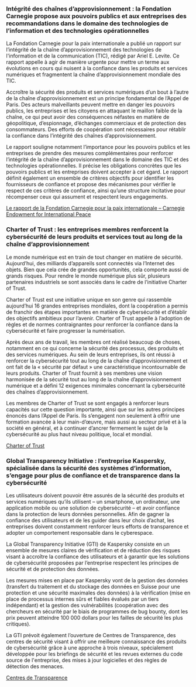 ### Intégrité des chaînes d’approvisionnement : la Fondation Carnegie propose aux pouvoirs publics et aux entreprises des recommandations dans le domaine des technologies de l’information et des technologies opérationnelles

La Fondation Carnegie pour la paix internationale a publié un rapport sur l’intégrité de la chaîne d’approvisionnement des technologies de l'information et de la communication (TIC), rédigé par Ariel E. Levite. Ce rapport appelle à agir de manière urgente pour mettre un terme aux évolutions en cours qui nuisent à la confiance dans les produits et services numériques et fragmentent la chaîne d’approvisionnement mondiale des TIC.

Accroître la sécurité des produits et services numériques d’un bout à l’autre de la chaîne d’approvisionnement est un principe fondamental de l’Appel de Paris. Des acteurs malveillants peuvent mettre en danger les pouvoirs publics, les entreprises et les citoyens en attaquant le maillon faible de la chaîne, ce qui peut avoir des conséquences néfastes en matière de géopolitique, d’espionnage, d’échanges commerciaux et de protection des consommateurs. Des efforts de coopération sont nécessaires pour rétablir la confiance dans l’intégrité des chaînes d’approvisionnement.

Le rapport souligne notamment l’importance pour les pouvoirs publics et les entreprises de prendre des mesures complémentaires pour renforcer l’intégrité de la chaîne d’approvisionnement dans le domaine des TIC et des technologies opérationnelles. Il précise les obligations concrètes que les pouvoirs publics et les entreprises doivent accepter à cet égard. Le rapport définit également un ensemble de critères objectifs pour identifier les fournisseurs de confiance et propose des mécanismes pour vérifier le respect de ces critères de confiance, ainsi qu’une structure incitative pour récompenser ceux qui assument et respectent leurs engagements.

[Le rapport de la Fondation Carnegie pour la paix internationale – Carnegie Endowment for International Peace](https://carnegieendowment.org/files/Levite_SupplyChain_final.pdf)

### Charter of Trust : les entreprises membres renforcent la cybersécurité de leurs produits et services tout au long de la chaîne d’approvisionnement

Le monde numérique est en train de tout changer en matière de sécurité. Aujourd’hui, des milliards d’appareils sont connectés via l’Internet des objets. Bien que cela crée de grandes opportunités, cela comporte aussi de grands risques. Pour rendre le monde numérique plus sûr, plusieurs partenaires industriels se sont associés dans le cadre de l’initiative Charter of Trust.

Charter of Trust est une initiative unique en son genre qui rassemble aujourd’hui 16 grandes entreprises mondiales, dont la coopération a permis de franchir des étapes importantes en matière de cybersécurité et d’établir des objectifs ambitieux pour l’avenir. Charter of Trust appelle à l’adoption de règles et de normes contraignantes pour renforcer la confiance dans la cybersécurité et faire progresser la numérisation.

Après deux ans de travail, les membres ont réalisé beaucoup de choses, notamment en ce qui concerne la sécurité des processus, des produits et des services numériques. Au sein de leurs entreprises, ils ont réussi à renforcer la cybersécurité tout au long de la chaîne d’approvisionnement et ont fait de la « sécurité par défaut » une caractéristique incontournable de leurs produits. Charter of Trust fournit à ses membres une vision harmonisée de la sécurité tout au long de la chaîne d’approvisionnement numérique et a défini 12 exigences minimales concernant la cybersécurité des chaînes d’approvisionnement.

Les membres de Charter of Trust se sont engagés à renforcer leurs capacités sur cette question importante, ainsi que sur les autres principes énoncés dans l’Appel de Paris. Ils s’engagent non seulement à offrir une formation avancée à leur main-d’œuvre, mais aussi au secteur privé et à la société en général, et à continuer d’ancrer fermement le sujet de la cybersécurité au plus haut niveau politique, local et mondial.

[Charter of Trust](https://www.charteroftrust.com)

### Global Transparency Initiative : l’entreprise Kaspersky, spécialisée dans la sécurité des systèmes d’information, s’engage pour plus de confiance et de transparence dans la cybersécurité
 
Les utilisateurs doivent pouvoir être assurés de la sécurité des produits et services numériques qu’ils utilisent – un smartphone, un ordinateur, une application mobile ou une solution de cybersécurité – et avoir confiance dans la protection de leurs données personnelles. Afin de gagner la confiance des utilisateurs et de les guider dans leur choix d’achat, les entreprises doivent constamment renforcer leurs efforts de transparence et adopter un comportement responsable dans le cyberespace. 
 
La Global Transparency Initiative (GTI) de Kaspersky consiste en un ensemble de mesures claires de vérification et de réduction des risques visant à accroître la confiance des utilisateurs et à garantir que les solutions de cybersécurité proposées par l’entreprise respectent les principes de sécurité et de protection des données. 
 
Les mesures mises en place par Kaspersky vont de la gestion des données (transfert du traitement et du stockage des données en Suisse pour une protection et une sécurité maximales des données) à la vérification (mise en place de processus internes sûrs et fiables évalués par un tiers indépendant) et la gestion des vulnérabilités (coopération avec des chercheurs en sécurité par le biais de programmes de bug bounty, dont les prix peuvent atteindre 100 000 dollars pour les failles de sécurité les plus critiques). 
 
La GTI prévoit également l’ouverture de Centres de Transparence, des centres de sécurité visant à offrir une meilleure connaissance des produits de cybersécurité grâce à une approche à trois niveaux, spécialement développée pour les briefings de sécurité et les revues externes du code source de l'entreprise, des mises à jour logicielles et des règles de détection des menaces. 
 
[Centres de Transparence](https://www.kaspersky.com/transparency-center)
